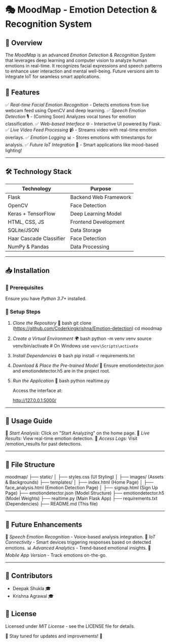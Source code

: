 # 🎭 MoodMap - Emotion Detection & Recognition System

## 🌟 Overview
The *MoodMap* is an advanced *Emotion Detection & Recognition System* that leverages deep learning and computer vision to analyze human emotions in real-time. It recognizes facial expressions and speech patterns to enhance user interaction and mental well-being. Future versions aim to integrate IoT for seamless smart applications.

## 🚀 Features
✅ *Real-time Facial Emotion Recognition* - Detects emotions from live webcam feed using OpenCV and deep learning.
✅ *Speech Emotion Detection* 🎙 - (Coming Soon) Analyzes vocal tones for emotion classification.
✅ *Web-based Interface* 🌐 - Interactive UI powered by Flask.
✅ *Live Video Feed Processing* 📹 - Streams video with real-time emotion overlays.
✅ *Emotion Logging* 📊 - Stores emotions with timestamps for analysis.
✅ *Future IoT Integration* 🤖 - Smart applications like mood-based lighting!

---

## 🛠 Technology Stack
| Technology | Purpose |
|------------|---------|
| Flask | Backend Web Framework |
| OpenCV | Face Detection |
| Keras + TensorFlow | Deep Learning Model |
| HTML, CSS, JS | Frontend Development |
| SQLite/JSON | Data Storage |
| Haar Cascade Classifier | Face Detection |
| NumPy & Pandas | Data Processing |

---

## 📥 Installation
### 🔧 Prerequisites
Ensure you have *Python 3.7+* installed.

### 📌 Setup Steps
1. *Clone the Repository* 📂
   bash
   git clone (https://github.com/Coderkingkrishna/Emotion-detection)
   cd moodmap
   
2. *Create a Virtual Environment* 🌍
   bash
   python -m venv venv
   source venv/bin/activate  # On Windows use `venv\Scripts\activate`
   
3. *Install Dependencies* ⚙
   bash
   pip install -r requirements.txt
   
4. *Download & Place the Pre-trained Model* 🤖
   Ensure emotiondetector.json and emotiondetector.h5 are in the project root.
5. *Run the Application* 🚀
   bash
   python realtime.py
   
   Access the interface at:
   
   http://127.0.0.1:5000/
   

---

## 🎯 Usage Guide
📌 *Start Analysis:* Click on "Start Analyzing" on the home page.
📌 *Live Results:* View real-time emotion detection.
📌 *Access Logs:* Visit /emotion_results for past detections.

---

## 📂 File Structure

moodmap/
├── static/
│   ├── styles.css  (UI Styling)
│   ├── images/  (Assets & Backgrounds)
├── templates/
│   ├── index.html  (Home Page)
│   ├── face_analysis.html  (Emotion Detection Page)
│   ├── signup.html  (Sign Up Page)
├── emotiondetector.json  (Model Structure)
├── emotiondetector.h5  (Model Weights)
├── realtime.py  (Main Flask App)
├── requirements.txt  (Dependencies)
├── README.md  (This file)



---

## 🔮 Future Enhancements
🎤 *Speech Emotion Recognition* - Voice-based analysis integration.
🔗 *IoT Connectivity* - Smart devices triggering responses based on detected emotions.
📊 *Advanced Analytics* - Trend-based emotional insights.
📱 *Mobile App Version* - Track emotions on-the-go.

---

## 👥 Contributors
- Deepak Shukla 🎓
- Krishna Agrawal 🎓
  
## 📜 License
Licensed under *MIT License* - see the LICENSE file for details.

🌟 Stay tuned for updates and improvements! 🚀
